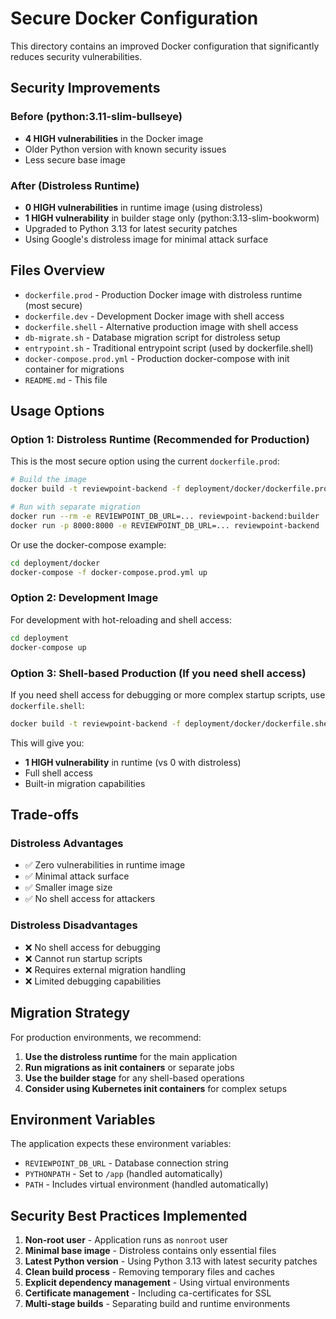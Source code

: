 # Secure Docker Configuration

This directory contains an improved Docker configuration that significantly reduces security vulnerabilities.

## Security Improvements

### Before (python:3.11-slim-bullseye)

- **4 HIGH vulnerabilities** in the Docker image
- Older Python version with known security issues
- Less secure base image

### After (Distroless Runtime)

- **0 HIGH vulnerabilities** in runtime image (using distroless)
- **1 HIGH vulnerability** in builder stage only (python:3.13-slim-bookworm)
- Upgraded to Python 3.13 for latest security patches
- Using Google's distroless image for minimal attack surface

## Files Overview

- `dockerfile.prod` - Production Docker image with distroless runtime (most secure)
- `dockerfile.dev` - Development Docker image with shell access
- `dockerfile.shell` - Alternative production image with shell access
- `db-migrate.sh` - Database migration script for distroless setup
- `entrypoint.sh` - Traditional entrypoint script (used by dockerfile.shell)
- `docker-compose.prod.yml` - Production docker-compose with init container for migrations
- `README.md` - This file

## Usage Options

### Option 1: Distroless Runtime (Recommended for Production)

This is the most secure option using the current `dockerfile.prod`:

```bash
# Build the image
docker build -t reviewpoint-backend -f deployment/docker/dockerfile.prod .

# Run with separate migration
docker run --rm -e REVIEWPOINT_DB_URL=... reviewpoint-backend:builder ./deployment/docker/db-migrate.sh
docker run -p 8000:8000 -e REVIEWPOINT_DB_URL=... reviewpoint-backend
```

Or use the docker-compose example:

```bash
cd deployment/docker
docker-compose -f docker-compose.prod.yml up
```

### Option 2: Development Image

For development with hot-reloading and shell access:

```bash
cd deployment
docker-compose up
```

### Option 3: Shell-based Production (If you need shell access)

If you need shell access for debugging or more complex startup scripts, use `dockerfile.shell`:

```bash
docker build -t reviewpoint-backend -f deployment/docker/dockerfile.shell .
```

This will give you:

- **1 HIGH vulnerability** in runtime (vs 0 with distroless)
- Full shell access
- Built-in migration capabilities

## Trade-offs

### Distroless Advantages

- ✅ Zero vulnerabilities in runtime image
- ✅ Minimal attack surface
- ✅ Smaller image size
- ✅ No shell access for attackers

### Distroless Disadvantages

- ❌ No shell access for debugging
- ❌ Cannot run startup scripts
- ❌ Requires external migration handling
- ❌ Limited debugging capabilities

## Migration Strategy

For production environments, we recommend:

1. **Use the distroless runtime** for the main application
2. **Run migrations as init containers** or separate jobs
3. **Use the builder stage** for any shell-based operations
4. **Consider using Kubernetes init containers** for complex setups

## Environment Variables

The application expects these environment variables:

- `REVIEWPOINT_DB_URL` - Database connection string
- `PYTHONPATH` - Set to `/app` (handled automatically)
- `PATH` - Includes virtual environment (handled automatically)

## Security Best Practices Implemented

1. **Non-root user** - Application runs as `nonroot` user
2. **Minimal base image** - Distroless contains only essential files
3. **Latest Python version** - Using Python 3.13 with latest security patches
4. **Clean build process** - Removing temporary files and caches
5. **Explicit dependency management** - Using virtual environments
6. **Certificate management** - Including ca-certificates for SSL
7. **Multi-stage builds** - Separating build and runtime environments
